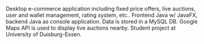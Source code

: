 Desktop e-commerce application including fixed price offers, live auctions, user and wallet management, rating system, etc.. Frontend Java w/ JavaFX, backend Java as console application. Data is stored in a MySQL DB. Google Maps API is used to display live auctions nearby. Student project at University of Duisburg-Essen.
